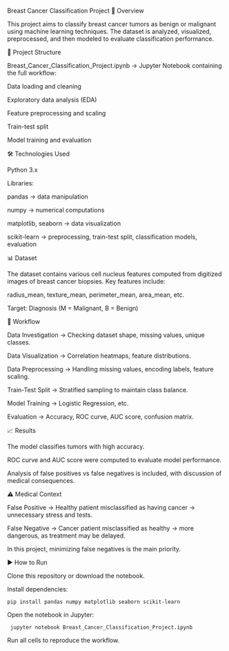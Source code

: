 Breast Cancer Classification Project
📌 Overview

This project aims to classify breast cancer tumors as benign or malignant using machine learning techniques. The dataset is analyzed, visualized, preprocessed, and then modeled to evaluate classification performance.

📂 Project Structure

Breast_Cancer_Classification_Project.ipynb → Jupyter Notebook containing the full workflow:

Data loading and cleaning

Exploratory data analysis (EDA)

Feature preprocessing and scaling

Train-test split

Model training and evaluation

🛠️ Technologies Used

Python 3.x

Libraries:

pandas → data manipulation

numpy → numerical computations

matplotlib, seaborn → data visualization

scikit-learn → preprocessing, train-test split, classification models, evaluation

📊 Dataset

The dataset contains various cell nucleus features computed from digitized images of breast cancer biopsies.
Key features include:

radius_mean, texture_mean, perimeter_mean, area_mean, etc.

Target: Diagnosis (M = Malignant, B = Benign)

🚀 Workflow

Data Investigation → Checking dataset shape, missing values, unique classes.

Data Visualization → Correlation heatmaps, feature distributions.

Data Preprocessing → Handling missing values, encoding labels, feature scaling.

Train-Test Split → Stratified sampling to maintain class balance.

Model Training → Logistic Regression, etc.

Evaluation → Accuracy, ROC curve, AUC score, confusion matrix.

📈 Results

The model classifies tumors with high accuracy.

ROC curve and AUC score were computed to evaluate model performance.

Analysis of false positives vs false negatives is included, with discussion of medical consequences.

⚠️ Medical Context

False Positive → Healthy patient misclassified as having cancer → unnecessary stress and tests.

False Negative → Cancer patient misclassified as healthy → more dangerous, as treatment may be delayed.

In this project, minimizing false negatives is the main priority.

▶️ How to Run

Clone this repository or download the notebook.

Install dependencies:

`` pip install pandas numpy matplotlib seaborn scikit-learn ``


Open the notebook in Jupyter:

`` jupyter notebook Breast_Cancer_Classification_Project.ipynb``


Run all cells to reproduce the workflow.

